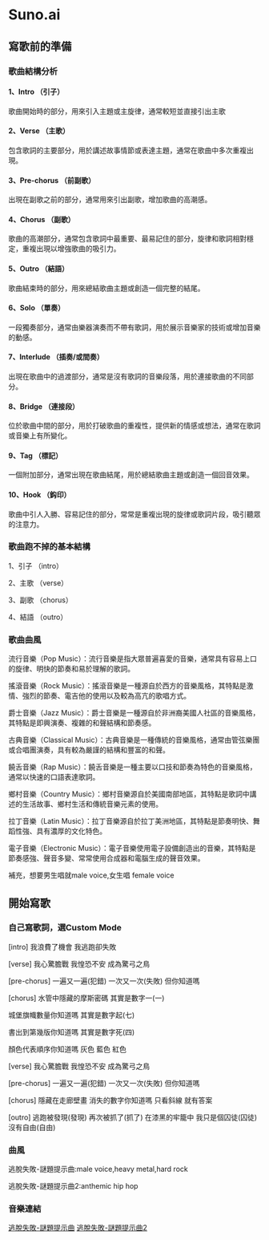 # Suno.ai

## 寫歌前的準備

### 歌曲結構分析
#### 1、Intro （引子）
歌曲開始時的部分，用來引入主題或主旋律，通常較短並直接引出主歌
#### 2、Verse （主歌）
包含歌詞的主要部分，用於講述故事情節或表達主題，通常在歌曲中多次重複出現。
#### 3、Pre-chorus （前副歌）
出現在副歌之前的部分，通常用來引出副歌，增加歌曲的高潮感。
#### 4、Chorus （副歌）
歌曲的高潮部分，通常包含歌詞中最重要、最易記住的部分，旋律和歌詞相對穩定，重複出現以增強歌曲的吸引力。
#### 5、Outro （結語）
歌曲結束時的部分，用來總結歌曲主題或創造一個完整的結尾。
#### 6、Solo （單奏）
一段獨奏部分，通常由樂器演奏而不帶有歌詞，用於展示音樂家的技術或增加音樂的動感。
#### 7、Interlude （插奏/或間奏）
出現在歌曲中的過渡部分，通常是沒有歌詞的音樂段落，用於連接歌曲的不同部分。
#### 8、Bridge （連接段）
位於歌曲中間的部分，用於打破歌曲的重複性，提供新的情感或想法，通常在歌詞或音樂上有所變化。
#### 9、Tag （標記）
一個附加部分，通常出現在歌曲結尾，用於總結歌曲主題或創造一個回音效果。
#### 10、Hook （鈎印）
歌曲中引人入勝、容易記住的部分，常常是重複出現的旋律或歌詞片段，吸引聽眾的注意力。
### 歌曲跑不掉的基本結構
1、引子 （intro）

2、主歌 （verse）

3、副歌 （chorus）

4、結語 （outro）
### 歌曲曲風
流行音樂（Pop Music）：流行音樂是指大眾普遍喜愛的音樂，通常具有容易上口的旋律、明快的節奏和易於理解的歌詞。

搖滾音樂（Rock Music）：搖滾音樂是一種源自於西方的音樂風格，其特點是激情、強烈的節奏、電吉他的使用以及較為高亢的歌唱方式。

爵士音樂（Jazz Music）：爵士音樂是一種源自於非洲裔美國人社區的音樂風格，其特點是即興演奏、複雜的和聲結構和節奏感。

古典音樂（Classical Music）：古典音樂是一種傳統的音樂風格，通常由管弦樂團或合唱團演奏，具有較為嚴謹的結構和豐富的和聲。

饒舌音樂（Rap Music）：饒舌音樂是一種主要以口技和節奏為特色的音樂風格，通常以快速的口語表達歌詞。

鄉村音樂（Country Music）：鄉村音樂源自於美國南部地區，其特點是歌詞中講述的生活故事、鄉村生活和傳統音樂元素的使用。

拉丁音樂（Latin Music）：拉丁音樂源自於拉丁美洲地區，其特點是節奏明快、舞蹈性強、具有濃厚的文化特色。

電子音樂（Electronic Music）：電子音樂使用電子設備創造出的音樂，其特點是節奏感強、聲音多變、常常使用合成器和電腦生成的聲音效果。

補充，想要男生唱就male voice,女生唱 female voice

## 開始寫歌

### 自己寫歌詞，選Custom Mode
[intro]
我浪費了機會
我逃跑卻失敗

[verse]
我心驚膽戰
我惶恐不安
成為驚弓之鳥

[pre-chorus]
一遍又一遍(犯錯)
一次又一次(失敗)
但你知道嗎

[chorus]
水管中隱藏的摩斯密碼
其實是數字一(一)

城堡旗幟數量你知道嗎
其實是數字起(七)

書出到第幾版你知道嗎
其實是數字死(四)

顏色代表順序你知道嗎
灰色 藍色 紅色

[verse]
我心驚膽戰
我惶恐不安
成為驚弓之鳥

[pre-chorus]
一遍又一遍(犯錯)
一次又一次(失敗)
但你知道嗎

[chorus]
隱藏在走廊壁畫
消失的數字你知道嗎
只看斜線
就有答案

[outro]
逃跑被發現(發現)
再次被抓了(抓了)
在漆黑的牢籠中
我只是個囚徒(囚徒)
沒有自由(自由)
### 曲風
逃脫失敗-謎題提示曲:male voice,heavy metal,hard rock

逃脫失敗-謎題提示曲2:anthemic hip hop


### 音樂連結
[逃脫失敗-謎題提示曲](https://app.suno.ai/song/a2957f62-a680-4f85-a0f1-73be852cff6a)
[逃脫失敗-謎題提示曲2](https://app.suno.ai/song/ee1dc549-aba6-4097-b7c4-fffb24158e03)

